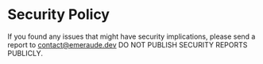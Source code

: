 # Security Policy

If you found any issues that might have security implications,
please send a report to [contact@emeraude.dev](mailto:contact@emeraude.dev)
DO NOT PUBLISH SECURITY REPORTS PUBLICLY.
